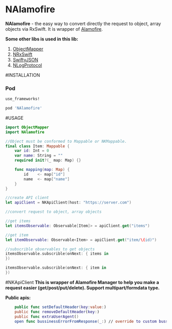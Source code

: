 # NAlamofire
**NAlamofire** - the easy way to convert directly the request to object, array objects via RxSwift. It is wrapper of [Alamofire](https://github.com/Alamofire/Alamofire).

**Some other libs is used in this lib:**
1. [ObjectMapper](https://github.com/Hearst-DD/ObjectMapper)
2. [NRxSwift](https://github.com/nghiaphunguyen/NRxSwift)
3. [SwiftyJSON](https://github.com/SwiftyJSON/SwiftyJSON)
4. [NLogProtocol](https://github.com/nghiaphunguyen/NLogProtocol)

#INSTALLATION

### Pod
```bash
use_frameworks!

pod 'NAlamofire'
```

#USAGE

```swift
import ObjectMapper
import NAlamofire

//Object must be conformed to Mappable or NKMappable.
final class Item: Mappable {
    var id: Int = 0
    var name: String = ""
    required init?(_ map: Map) {}

    func mapping(map: Map) {
        id    <- map["id"]
        name  <- map["name"]
    }
}

//create API client
let apiClient = NKApiClient(host: "https://server.com")

//convert request to object, array objects

//get items
let itemsObservable: Observable[Item]> = apiClient.get("items")

//get item
let itemObservable: Observable<Item> = apiClient.get("item/\(id)")

//subscrible observables to get objects
itemsObservable.subscrible(onNext: { items in
})

itemsObservable.subscrible(onNext: { item in
})

```

#NKApiClient
**This is wrapper of Alamofire Manager to help you make a request easier (get/post/put/delete). Support multipart/formdata type.**

**Public apis:**
```swift
    public func setDefaultHeader(key:value:)
    public func removeDefaultHeader(key:)
    public func extraUserAgent()
    open func bussinessErrorFromResponse(_:) // override to custom bussinessError. See also at NKNetworkErrorType.
    
``` 
